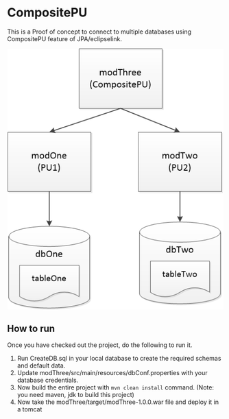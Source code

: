 # CompositePU

This is a Proof of concept to connect to multiple databases using CompositePU feature of JPA/eclipselink.

![alt tag](https://raw.githubusercontent.com/gammay/CompositePU/master/diagram.png)

## How to run
Once you have checked out the project, do the following to run it.

1. Run CreateDB.sql in your local database to create the required schemas and default data.
2. Update modThree/src/main/resources/dbConf.properties with your database credentials.
3. Now build the entire project with `mvn clean install` command. (Note: you need maven, jdk to build this project)
4. Now take the modThree/target/modThree-1.0.0.war file and deploy it in a tomcat
